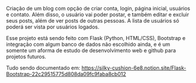   Criação de um blog com opção de criar conta, login, página inicial, usuários e contato. Além disso,
o usuário vai poder postar, e também editar e excluir seus posts, além de ver posts de outras
pessoas. A lista de usuários só poderá ser vista por usuários logados.

  Esse projeto está sendo feito com Flask (Python, HTML/CSS), Bootstrap e integração com algum banco
de dados não escolhido ainda, e é um somente um aforma de estudo de desenvolvimento web e github
para projetos futuros.

  Tudo sendo documentado em: https://silky-cushion-6e8.notion.site/Flask-Bootstrap-22c29515775d808da09fc9faba8cb012